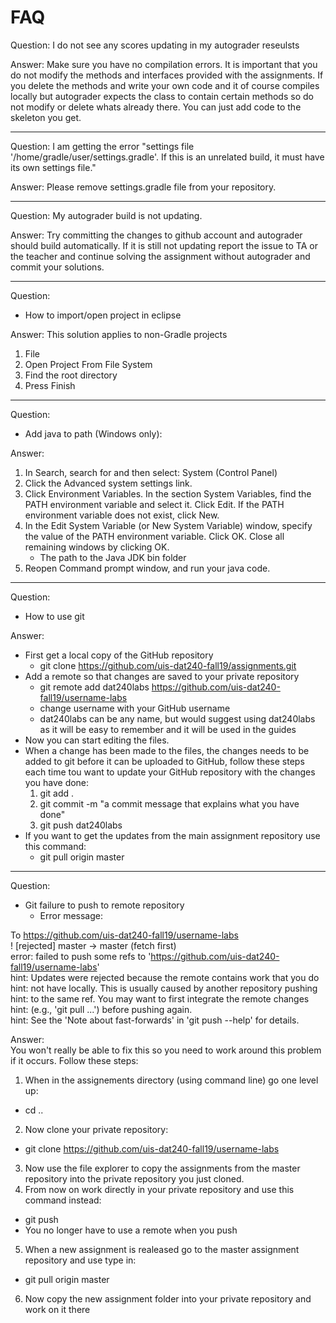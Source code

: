# FAQ

Question: I do not see any scores updating in my autograder reseulsts

Answer: Make sure you have no compilation errors. It is important that you do not modify the methods and interfaces provided with the assignments. If you delete the methods and write your own code and it of course compiles locally but autograder expects the class to contain certain methods so do not modify or delete whats already there. You can just add code to the skeleton you get.

___
Question: I am getting the error "settings file '/home/gradle/user/settings.gradle'. If this is an unrelated build, it must have its own settings file."

Answer: Please remove settings.gradle file from your repository.

___
Question:
My autograder build is not updating.

Answer:
Try committing the changes to github account and autograder should build automatically. If it is still not updating report the issue to TA or the teacher and continue solving the assignment without autograder and commit your solutions.

___
Question:
- How to import/open project in eclipse

Answer:
This solution applies to non-Gradle projects
1. File
2. Open Project From File System
3. Find the root directory
4. Press Finish
____
Question:
- Add java to path (Windows only):

Answer:
1. In Search, search for and then select: System (Control Panel)
2. Click the Advanced system settings link.
3. Click Environment Variables. In the section System Variables, find the PATH environment variable and select it. Click Edit. If the PATH environment variable does not exist, click New.
4. In the Edit System Variable (or New System Variable) window, specify the value of the PATH environment variable. Click OK. Close all remaining windows by clicking OK.
    - The path to the Java JDK bin folder
5. Reopen Command prompt window, and run your java code.

____
Question:
- How to use git

Answer:
- First get a local copy of the GitHub repository
  - git clone https://github.com/uis-dat240-fall19/assignments.git
- Add a remote so that changes are saved to your private repository
  - git remote add dat240labs https://github.com/uis-dat240-fall19/username-labs
  - change username with your GitHub username
  - dat240labs can be any name, but would suggest using dat240labs as it will be easy to remember and it will be used in the guides
- Now you can start editing the files.
- When a change has been made to the files, the changes needs to be added to git before it can be uploaded to GitHub, follow these steps each time tou want to update your GitHub repository with the changes you have done:
  1. git add .
  2. git commit -m "a commit message that explains what you have done"
  3. git push dat240labs
- If you want to get the updates from the main assignment repository use this command:
  - git pull origin master
  
___
Question:
- Git failure to push to remote repository
  - Error message:

To https://github.com/uis-dat240-fall19/username-labs  
! [rejected] master -> master (fetch first)  
error: failed to push some refs to 'https://github.com/uis-dat240-fall19/username-labs'  
hint: Updates were rejected because the remote contains work that you do  
hint: not have locally. This is usually caused by another repository pushing  
hint: to the same ref. You may want to first integrate the remote changes  
hint: (e.g., 'git pull ...') before pushing again.  
hint: See the 'Note about fast-forwards' in 'git push --help' for details.  

Answer:  
You won't really be able to fix this so you need to work around this problem if it occurs.
Follow these steps:
1. When in the assignements directory (using command line) go one level up:
  - cd ..
2. Now clone your private repository:
  - git clone https://github.com/uis-dat240-fall19/username-labs
3. Now use the file explorer to copy the assignments from the master repository into the private repository you just cloned.
4. From now on work directly in your private repository and use this command instead:
  - git push
  - You no longer have to use a remote when you push
5. When a new assignment is realeased go to the master assignment repository and use type in:
  - git pull origin master
6. Now copy the new assignment folder into your private repository and work on it there
